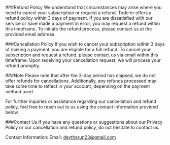 ###Refund Policy
We understand that circumstances may arise where you need to cancel your subscription or request a refund. Todo'er offers a refund policy within 3 days of payment. If you are dissatisfied with our service or have made a payment in error, you may request a refund within this timeframe. To initiate the refund process, please contact us at the provided email address.

###Cancellation Policy
If you wish to cancel your subscription within 3 days of making a payment, you are eligible for a full refund. To cancel your subscription and request a refund, please contact us via email within this timeframe. Upon receiving your cancellation request, we will process your refund promptly.

###Note
Please note that after the 3-day period has elapsed, we do not offer refunds for cancellations. Additionally, any refunds processed may take some time to reflect in your account, depending on the payment method used.

For further inquiries or assistance regarding our cancellation and refund policy, feel free to reach out to us using the contact information provided below.

###Contact Us
If you have any questions or suggestions about our Privacy Policy or our cancellation and refund policy, do not hesitate to contact us.

Contact Information:
Email: devtharun23@gmail.com
